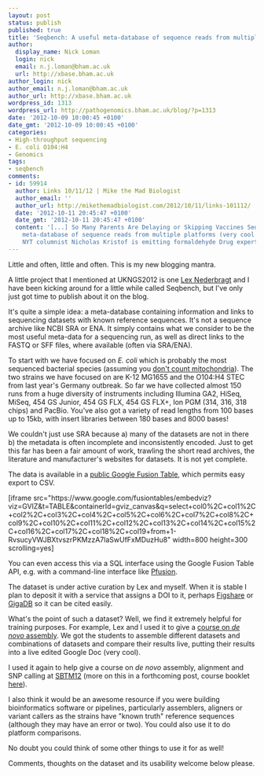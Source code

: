 ```yaml
---
layout: post
status: publish
published: true
title: 'Seqbench: A useful meta-database of sequence reads from multiple platforms'
author:
  display_name: Nick Loman
  login: nick
  email: n.j.loman@bham.ac.uk
  url: http://xbase.bham.ac.uk
author_login: nick
author_email: n.j.loman@bham.ac.uk
author_url: http://xbase.bham.ac.uk
wordpress_id: 1313
wordpress_url: http://pathogenomics.bham.ac.uk/blog/?p=1313
date: '2012-10-09 10:00:45 +0100'
date_gmt: '2012-10-09 10:00:45 +0100'
categories:
- High-throughput sequencing
- E. coli O104:H4
- Genomics
tags:
- seqbench
comments:
- id: 59914
  author: Links 10/11/12 | Mike the Mad Biologist
  author_email: ''
  author_url: http://mikethemadbiologist.com/2012/10/11/links-101112/
  date: '2012-10-11 20:45:47 +0100'
  date_gmt: '2012-10-11 20:45:47 +0100'
  content: '[...] So Many Parents Are Delaying or Skipping Vaccines Seqbench: A useful
    meta-database of sequence reads from multiple platforms (very cool resource) Danger:
    NYT columnist Nicholas Kristof is emitting formaldehyde Drug expert [...]'
---
```

<p>Little and often, little and often. This is my new blogging mantra.</p>
<p>A little project that I mentioned at UKNGS2012 is one <a href="http://contig.wordpress.com/">Lex Nederbragt</a> and I have been kicking around for a little while called Seqbench, but I've only just got time to publish about it on the blog.</p>
<p>It's quite a simple idea: a meta-database containing information and links to sequencing datasets with known reference sequences. It's not a sequence archive like NCBI SRA or ENA. It simply contains what we consider to be the most useful meta-data for a sequencing run, as well as direct links to the FASTQ or SFF files, where available (often via SRA/ENA).</p>
<p>To start with we have focused on <em>E. coli</em> which is probably the most sequenced bacterial species (assuming you <a href="http://www.ncbi.nlm.nih.gov/pubmed/21123072">don't count mitochondria</a>). The two strains we have focused on are K-12 MG1655 and the O104:H4 STEC from last year's Germany outbreak. So far we have collected almost 150 runs from a huge diversity of instruments including Illumina GA2, HiSeq, MiSeq, 454 GS Junior, 454 GS FLX, 454 GS FLX+, Ion PGM (314, 316, 318 chips) and PacBio. You've also got a variety of read lengths from 100 bases up to 15kb, with insert libraries between 180 bases and 8000 bases!</p>
<p>We couldn't just use SRA because a) many of the datasets are not in there b) the metadata is often incomplete and inconsistently encoded. Just to get this far has been a fair amount of work, trawling the short read archives, the literature and manufacturer's websites for datasets. It is not yet complete.</p>
<p>The data is available in a <a href="https://www.google.com/fusiontables/DataSource?snapid=S720146QXEJ">public Google Fusion Table</a>, which permits easy export to CSV.</p>
<p>[iframe src="https://www.google.com/fusiontables/embedviz?viz=GVIZ&t=TABLE&containerId=gviz_canvas&q=select+col0%2C+col1%2C+col2%2C+col3%2C+col4%2C+col5%2C+col6%2C+col7%2C+col8%2C+col9%2C+col10%2C+col11%2C+col12%2C+col13%2C+col14%2C+col15%2C+col16%2C+col17%2C+col18%2C+col19+from+1-RvsucyVWJBXtvszrPKMzzA7laSwUfFxMDuzHu8" width=800 height=300 scrolling=yes]</p>
<p>You can even access this via a SQL interface using the Google Fusion Table API, e.g. with a command-line interface like <a href="http://www.robinclarke.net/archives/perl-for-fusion-tables">Pfusion</a>.</p>
<p>The dataset is under active curation by Lex and myself. When it is stable I plan to deposit it with a service that assigns a DOI to it, perhaps <a href="http://www.figshare.com">Figshare</a> or <a href="http://www.gigadb.org">GigaDB</a> so it can be cited easily.</p>
<p>What's the point of such a dataset? Well, we find it extremely helpful for training purposes.  For example, Lex and I used it to give a <a href="https://github.com/lexnederbragt/denovo-assembly-tutorial">course on<em> de novo </em>assembly</a>. We got the students to assemble different datasets and combinations of datasets and compare their results live, putting their results into a live edited Google Doc (very cool).</p>
<p>I used it again to help give a course on <em>de novo</em> assembly, alignment and SNP calling at <a href="http://gtpb.igc.gulbenkian.pt/bicourses/SBTM12/index.html">SBTM12</a> (more on this in a forthcoming post, course booklet <a href="http://tinyurl.com/sbtm12">here</a>).</p>
<p>I also think it would be an awesome resource if you were building bioinformatics software or pipelines, particularly assemblers, aligners or variant callers as the strains have "known truth" reference sequences (although they may have an error or two). You could also use it to do platform comparisons.</p>
<p>No doubt you could think of some other things to use it for as well!</p>
<p>Comments, thoughts on the dataset and its usability welcome below please.</p>
